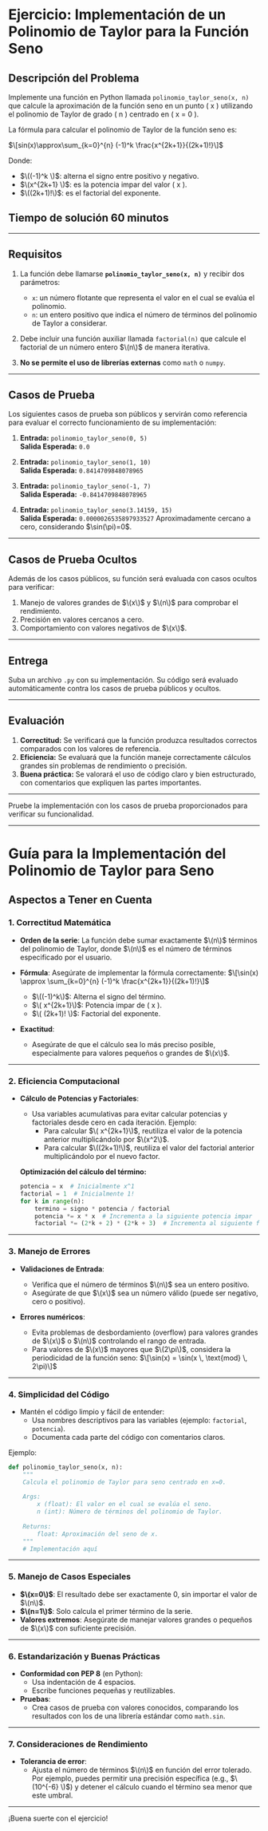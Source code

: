 
# Ejercicio: Implementación de un Polinomio de Taylor para la Función Seno

## **Descripción del Problema**

Implemente una función en Python llamada `polinomio_taylor_seno(x, n)` que calcule la aproximación de la función seno en un punto \( x \) utilizando el polinomio de Taylor de grado \( n \) centrado en \( x = 0 \).

La fórmula para calcular el polinomio de Taylor de la función seno es:

$\[sin(x)\approx\sum_{k=0}^{n} (-1)^k \frac{x^{2k+1}}{(2k+1)!}\]$

Donde:
- $\((-1)^k \)$: alterna el signo entre positivo y negativo.
- $\(x^{2k+1} \)$: es la potencia impar del valor \( x \).
- $\((2k+1)!\)$: es el factorial del exponente.

## **Tiempo de solución 60 minutos**
---

## **Requisitos**

1. La función debe llamarse **`polinomio_taylor_seno(x, n)`** y recibir dos parámetros:
   - `x`: un número flotante que representa el valor en el cual se evalúa el polinomio.
   - `n`: un entero positivo que indica el número de términos del polinomio de Taylor a considerar.

2. Debe incluir una función auxiliar llamada `factorial(n)` que calcule el factorial de un número entero $\(n\)$ de manera iterativa.

3. **No se permite el uso de librerías externas** como `math` o `numpy`.

---

## **Casos de Prueba**

Los siguientes casos de prueba son públicos y servirán como referencia para evaluar el correcto funcionamiento de su implementación:

1. **Entrada:** `polinomio_taylor_seno(0, 5)`  
   **Salida Esperada:** `0.0`

2. **Entrada:** `polinomio_taylor_seno(1, 10)`  
   **Salida Esperada:** `0.8414709848078965`

3. **Entrada:** `polinomio_taylor_seno(-1, 7)`  
   **Salida Esperada:** `-0.8414709848078965`

4. **Entrada:** `polinomio_taylor_seno(3.14159, 15)`  
   **Salida Esperada:** `0.0000026535897933527` Aproximadamente cercano a cero, considerando $\sin(\pi\)=0\$.

---

## **Casos de Prueba Ocultos**

Además de los casos públicos, su función será evaluada con casos ocultos para verificar:
1. Manejo de valores grandes de $\(x\)$ y $\(n\)$ para comprobar el rendimiento.
2. Precisión en valores cercanos a cero.
3. Comportamiento con valores negativos de $\(x\)$.

---

## **Entrega**

Suba un archivo `.py` con su implementación. Su código será evaluado automáticamente contra los casos de prueba públicos y ocultos.

---

## **Evaluación**

1. **Correctitud:** Se verificará que la función produzca resultados correctos comparados con los valores de referencia.
2. **Eficiencia:** Se evaluará que la función maneje correctamente cálculos grandes sin problemas de rendimiento o precisión.
3. **Buena práctica:** Se valorará el uso de código claro y bien estructurado, con comentarios que expliquen las partes importantes.

---
Pruebe la implementación con los casos de prueba proporcionados para verificar su funcionalidad.

---

# Guía para la Implementación del Polinomio de Taylor para Seno

## **Aspectos a Tener en Cuenta**

### **1. Correctitud Matemática**
- **Orden de la serie**: La función debe sumar exactamente $\(n\)$ términos del polinomio de Taylor, donde $\(n\)$ es el número de términos especificado por el usuario.
- **Fórmula**: Asegúrate de implementar la fórmula correctamente:
  $\[\sin(x) \approx \sum_{k=0}^{n} (-1)^k \frac{x^{2k+1}}{(2k+1)!}\]$
  - $\((-1)^k\)$: Alterna el signo del término.
  - $\( x^{2k+1}\)$: Potencia impar de \( x \).
  - $\( (2k+1)! \)$: Factorial del exponente.

- **Exactitud**:
  - Asegúrate de que el cálculo sea lo más preciso posible, especialmente para valores pequeños o grandes de $\(x\)$.

---

### **2. Eficiencia Computacional**
- **Cálculo de Potencias y Factoriales**:
  - Usa variables acumulativas para evitar calcular potencias y factoriales desde cero en cada iteración.
    Ejemplo:
    - Para calcular $\( x^{2k+1}\)$, reutiliza el valor de la potencia anterior multiplicándolo por $\(x^2\)$.
    - Para calcular $\((2k+1)!\)$, reutiliza el valor del factorial anterior multiplicándolo por el nuevo factor.

  **Optimización del cálculo del término:**
  ```python
  potencia = x  # Inicialmente x^1
  factorial = 1  # Inicialmente 1!
  for k in range(n):
      termino = signo * potencia / factorial
      potencia *= x * x  # Incrementa a la siguiente potencia impar
      factorial *= (2*k + 2) * (2*k + 3)  # Incrementa al siguiente factorial impar
  ```
---

### **3. Manejo de Errores**
- **Validaciones de Entrada**:
  - Verifica que el número de términos $\(n\)$ sea un entero positivo.
  - Asegúrate de que $\(x\)$ sea un número válido (puede ser negativo, cero o positivo).
  
- **Errores numéricos**:
  - Evita problemas de desbordamiento (overflow) para valores grandes de $\(x\)$ o $\(n\)$ controlando el rango de entrada.
  - Para valores de $\(x\)$ mayores que $\(2\pi\)$, considera la periodicidad de la función seno:
    $\[\sin(x) = \sin(x \, \text{mod} \, 2\pi)\]$

---

### **4. Simplicidad del Código**
- Mantén el código limpio y fácil de entender:
  - Usa nombres descriptivos para las variables (ejemplo: `factorial`, `potencia`).
  - Documenta cada parte del código con comentarios claros.

Ejemplo:
```python
def polinomio_taylor_seno(x, n):
    """
    Calcula el polinomio de Taylor para seno centrado en x=0.
    
    Args:
        x (float): El valor en el cual se evalúa el seno.
        n (int): Número de términos del polinomio de Taylor.
    
    Returns:
        float: Aproximación del seno de x.
    """
    # Implementación aquí
```

---

### **5. Manejo de Casos Especiales**
- **$\(x=0\)$**: El resultado debe ser exactamente 0, sin importar el valor de $\(n\)$.
- **$\(n=1\)$**: Solo calcula el primer término de la serie.
- **Valores extremos**: Asegúrate de manejar valores grandes o pequeños de $\(x\)$ con suficiente precisión.

---

### **6. Estandarización y Buenas Prácticas**
- **Conformidad con PEP 8** (en Python):
  - Usa indentación de 4 espacios.
  - Escribe funciones pequeñas y reutilizables.
- **Pruebas**:
  - Crea casos de prueba con valores conocidos, comparando los resultados con los de una librería estándar como `math.sin`.

---

### **7. Consideraciones de Rendimiento**
- **Tolerancia de error**:
  - Ajusta el número de términos $\(n\)$ en función del error tolerado. Por ejemplo, puedes permitir una precisión específica (e.g., $\(10^{-6} \)$) y detener el cálculo cuando el término sea menor que este umbral.

---



¡Buena suerte con el ejercicio!
